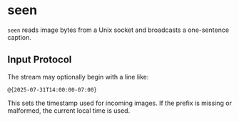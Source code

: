 # seen

`seen` reads image bytes from a Unix socket and broadcasts a one-sentence caption.

## Input Protocol

The stream may optionally begin with a line like:

```text
@{2025-07-31T14:00:00-07:00}
```

This sets the timestamp used for incoming images. If the prefix is missing or malformed, the current local time is used.
